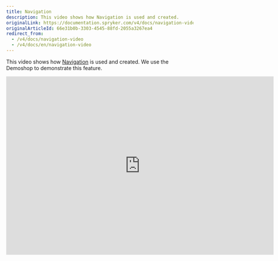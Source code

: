 ```yaml
---
title: Navigation
description: This video shows how Navigation is used and created.
originalLink: https://documentation.spryker.com/v4/docs/navigation-video
originalArticleId: 66e31b0b-3303-4545-88fd-2055a3267ea4
redirect_from:
  - /v4/docs/navigation-video
  - /v4/docs/en/navigation-video
---
```


This video shows how [Navigation](/docs/scos/dev/features/202001.0/navigation/navigation.html) is used and created. We use the Demoshop to demonstrate this feature.

<iframe src="https://fast.wistia.net/embed/iframe/anlwttuexm" title="Navigation" allowtransparency="true" frameborder="0" scrolling="no" class="wistia_embed" name="wistia_embed" allowfullscreen="0" mozallowfullscreen="0" webkitallowfullscreen="0" oallowfullscreen="0" msallowfullscreen="0" width="720" height="480"></iframe>
